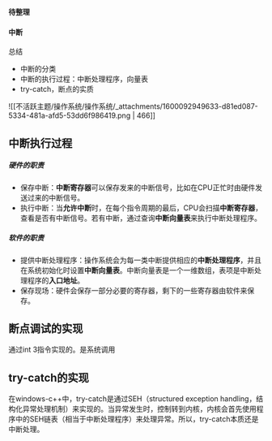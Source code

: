 **待整理**

#### 中断
总结

- 中断的分类
- 中断的执行过程：中断处理程序，向量表
- try-catch，断点的实质

![[不活跃主题/操作系统/操作系统/_attachments/1600092949633-d81ed087-5334-481a-afd5-53dd6f986419.png | 466]]


## 中断执行过程

##### 硬件的职责

- 保存中断：**中断寄存器**可以保存发来的中断信号，比如在CPU正忙时由硬件发送过来的中断信号。
- 执行中断：当**允许中断**时，在每个指令周期的最后，CPU会扫描**中断寄存器**，查看是否有中断信号。若有中断，通过查询**中断向量表**来执行中断处理程序。

##### 软件的职责

- 提供中断处理程序：操作系统会为每一类中断提供相应的**中断处理程序**，并且在系统初始化时设置**中断向量表**。中断向量表是一个一维数组，表项是中断处理程序的**入口地址**。
- 保存现场：硬件会保存一部分必要的寄存器，剩下的一些寄存器由软件来保存。

## 断点调试的实现
通过int 3指令实现的。是系统调用

## try-catch的实现
在windows-c++中，try-catch是通过SEH（structured exception handling，结构化异常处理机制）来实现的。当异常发生时，控制转到内核，内核会首先使用程序中的SEH链表（相当于中断处理程序）来处理异常。所以，try-catch本质还是中断处理。
